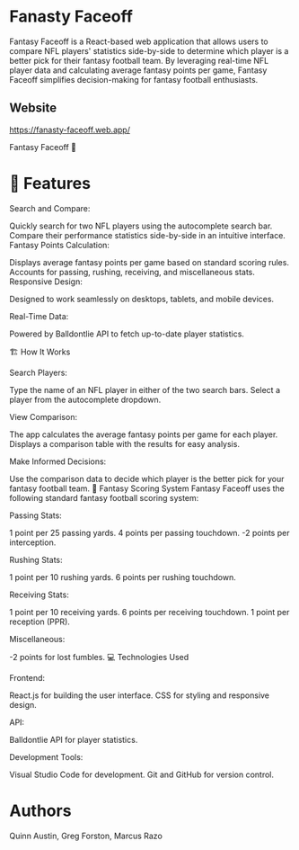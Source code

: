 # Fanasty Faceoff
Fantasy Faceoff is a React-based web application that allows users to compare NFL players' statistics side-by-side to determine which player is a better pick for their fantasy football team. By leveraging real-time NFL player data and calculating average fantasy points per game, Fantasy Faceoff simplifies decision-making for fantasy football enthusiasts.
## Website
https://fanasty-faceoff.web.app/

Fantasy Faceoff 🏈


# 🚀 Features
Search and Compare:

Quickly search for two NFL players using the autocomplete search bar.
Compare their performance statistics side-by-side in an intuitive interface.
Fantasy Points Calculation:

Displays average fantasy points per game based on standard scoring rules.
Accounts for passing, rushing, receiving, and miscellaneous stats.
Responsive Design:

Designed to work seamlessly on desktops, tablets, and mobile devices.

Real-Time Data:

Powered by Balldontlie API to fetch up-to-date player statistics.

🏗️ How It Works

Search Players:

Type the name of an NFL player in either of the two search bars.
Select a player from the autocomplete dropdown.

View Comparison:

The app calculates the average fantasy points per game for each player.
Displays a comparison table with the results for easy analysis.

Make Informed Decisions:

Use the comparison data to decide which player is the better pick for your fantasy football team.
🧮 Fantasy Scoring System
Fantasy Faceoff uses the following standard fantasy football scoring system:

Passing Stats:

1 point per 25 passing yards.
4 points per passing touchdown.
-2 points per interception.

Rushing Stats:

1 point per 10 rushing yards.
6 points per rushing touchdown.

Receiving Stats:

1 point per 10 receiving yards.
6 points per receiving touchdown.
1 point per reception (PPR).

Miscellaneous:

-2 points for lost fumbles.
💻 Technologies Used

Frontend:

React.js for building the user interface.
CSS for styling and responsive design.

API:

Balldontlie API for player statistics.

Development Tools:

Visual Studio Code for development.
Git and GitHub for version control.

# Authors
Quinn Austin, Greg Forston, Marcus Razo
